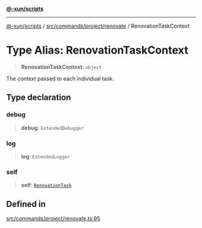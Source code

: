 [**@-xun/scripts**](../../../../../README.md)

***

[@-xun/scripts](../../../../../README.md) / [src/commands/project/renovate](../README.md) / RenovationTaskContext

# Type Alias: RenovationTaskContext

> **RenovationTaskContext**: `object`

The context passed to each individual task.

## Type declaration

### debug

> **debug**: `ExtendedDebugger`

### log

> **log**: `ExtendedLogger`

### self

> **self**: [`RenovationTask`](RenovationTask.md)

## Defined in

[src/commands/project/renovate.ts:95](https://github.com/Xunnamius/xscripts/blob/2521de366121a50ffeca631b4ec62db9c60657e5/src/commands/project/renovate.ts#L95)
